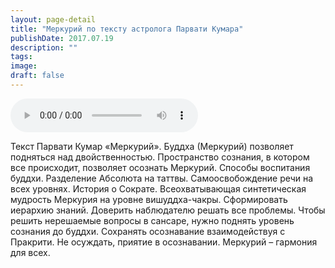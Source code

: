 ```yaml
---
layout: page-detail
title: "Меркурий по тексту астролога Парвати Кумара"
publishDate: 2017.07.19
description: ""
tags:
image:
draft: false
---
```


<audio title="2017.07.19 - Меркурий по тексту астролога Парвати Кумара.mp3" src="/upload/iblock/07c/07c1e1d2786ff3419ade53f8b39accdd.mp3" controls=""></audio>

 Текст Парвати Кумар «Меркурий». Буддха (Меркурий) позволяет подняться над двойственностью. Пространство сознания, в котором все происходит, позволяет осознать Меркурий. Способы воспитания буддхи. Разделение Абсолюта на таттвы. Самоосвобождение речи на всех уровнях. История о Сократе. Всеохватывающая синтетическая мудрость Меркурия на уровне вишуддха-чакры. Сформировать иерархию знаний. Доверить наблюдателю решать все проблемы. Чтобы решить нерешаемые вопросы в сансаре, нужно поднять уровень сознания до буддхи. Сохранять осознавание взаимодействуя с Пракрити. Не осуждать, приятие в осознавании. Меркурий – гармония для всех. 

  
